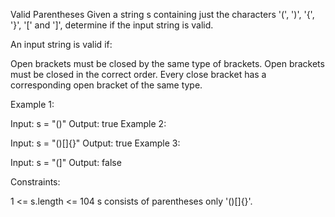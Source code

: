 Valid Parentheses Given a string s containing just the characters '(', ')', '{', '}', '[' and ']', determine if the input string is valid.

An input string is valid if:

Open brackets must be closed by the same type of brackets. Open brackets must be closed in the correct order. Every close bracket has a corresponding open bracket of the same type.

Example 1:

Input: s = "()" Output: true Example 2:

Input: s = "()[]{}" Output: true Example 3:

Input: s = "(]" Output: false

Constraints:

1 <= s.length <= 104 s consists of parentheses only '()[]{}'.

